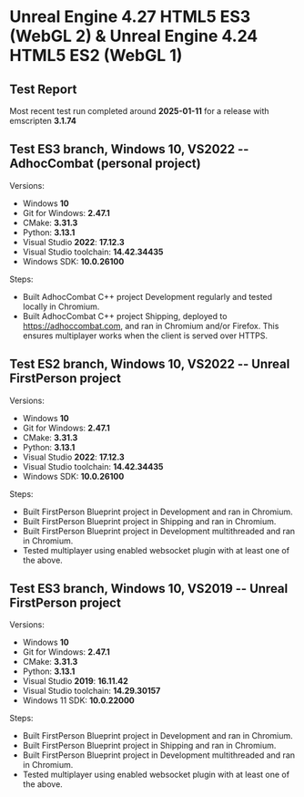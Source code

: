 # Unreal Engine 4.27 HTML5 ES3 (WebGL 2) & Unreal Engine 4.24 HTML5 ES2 (WebGL 1)

## Test Report

Most recent test run completed around **2025-01-11** for a release with emscripten **3.1.74**

## Test ES3 branch, Windows 10, VS2022 -- AdhocCombat (personal project)

Versions:
- Windows **10**
- Git for Windows: **2.47.1**
- CMake: **3.31.3**
- Python: **3.13.1**
- Visual Studio **2022**: **17.12.3**
- Visual Studio toolchain: **14.42.34435**
- Windows SDK: **10.0.26100**

Steps:
- Built AdhocCombat C++ project Development regularly and tested locally in Chromium.
- Built AdhocCombat C++ project Shipping, deployed to https://adhoccombat.com, and ran in Chromium and/or Firefox. This ensures multiplayer works when the client is served over HTTPS.

## Test ES2 branch, Windows 10, VS2022 -- Unreal FirstPerson project

Versions:
- Windows **10**
- Git for Windows: **2.47.1**
- CMake: **3.31.3**
- Python: **3.13.1**
- Visual Studio **2022**: **17.12.3**
- Visual Studio toolchain: **14.42.34435**
- Windows SDK: **10.0.26100**

Steps:
- Built FirstPerson Blueprint project in Development and ran in Chromium.
- Built FirstPerson Blueprint project in Shipping and ran in Chromium.
- Built FirstPerson Blueprint project in Development multithreaded and ran in Chromium.
- Tested multiplayer using enabled websocket plugin with at least one of the above.

## Test ES3 branch, Windows 10, VS2019 -- Unreal FirstPerson project

Versions:
- Windows **10**
- Git for Windows: **2.47.1**
- CMake: **3.31.3**
- Python: **3.13.1**
- Visual Studio **2019**: **16.11.42**
- Visual Studio toolchain: **14.29.30157**
- Windows 11 SDK: **10.0.22000**

Steps:
- Built FirstPerson Blueprint project in Development and ran in Chromium.
- Built FirstPerson Blueprint project in Shipping and ran in Chromium.
- Built FirstPerson Blueprint project in Development multithreaded and ran in Chromium.
- Tested multiplayer using enabled websocket plugin with at least one of the above.